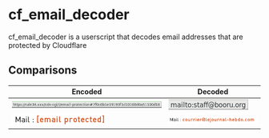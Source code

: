 # cf\_email\_decoder
cf\_email\_decoder is a userscript that decodes email addresses that are protected by Cloudflare

## Comparisons

| Encoded                                 | Decoded                                 |
|-----------------------------------------|-----------------------------------------|
|![](readme/compare_encoded_namedlink.png)|![](readme/compare_decoded_namedlink.png)|
|![](readme/compare_encoded_address.png)  |![](readme/compare_decoded_address.png)  |
